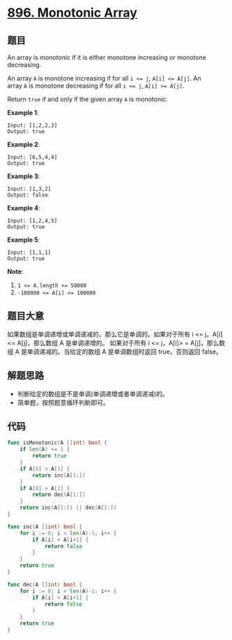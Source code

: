 # [896. Monotonic Array](https://leetcode.com/problems/monotonic-array/)


## 题目

An array is *monotonic* if it is either monotone increasing or monotone decreasing.

An array `A` is monotone increasing if for all `i <= j`, `A[i] <= A[j]`. An array `A` is monotone decreasing if for all `i <= j`, `A[i] >= A[j]`.

Return `true` if and only if the given array `A` is monotonic.

**Example 1**:

```
Input: [1,2,2,3]
Output: true
```

**Example 2**:

```
Input: [6,5,4,4]
Output: true
```

**Example 3**:

```
Input: [1,3,2]
Output: false
```

**Example 4**:

```
Input: [1,2,4,5]
Output: true
```

**Example 5**:

```
Input: [1,1,1]
Output: true
```

**Note**:

1. `1 <= A.length <= 50000`
2. `-100000 <= A[i] <= 100000`

## 题目大意

如果数组是单调递增或单调递减的，那么它是单调的。如果对于所有 i <= j，A[i] <= A[j]，那么数组 A 是单调递增的。 如果对于所有 i <= j，A[i]> = A[j]，那么数组 A 是单调递减的。当给定的数组 A 是单调数组时返回 true，否则返回 false。


## 解题思路

- 判断给定的数组是不是单调(单调递增或者单调递减)的。
- 简单题，按照题意循环判断即可。

## 代码

```go
func isMonotonic(A []int) bool {
    if len(A) <= 1 {
        return true
    }
    if A[0] < A[1] {
        return inc(A[1:])
    }
    if A[0] > A[1] {
        return dec(A[1:])
    }
    return inc(A[1:]) || dec(A[1:])
}

func inc(A []int) bool {
    for i := 0; i < len(A)-1; i++ {
        if A[i] > A[i+1] {
            return false
        }
    }
    return true
}

func dec(A []int) bool {
    for i := 0; i < len(A)-1; i++ {
        if A[i] < A[i+1] {
            return false
        }
    }
    return true
}
```